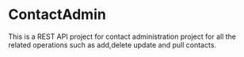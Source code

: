 # ContactAdmin
This is a REST API project  for contact administration project for all the related operations such as add,delete update and pull contacts.
